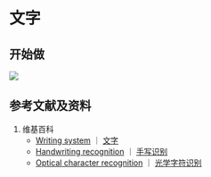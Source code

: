 # 文字

## 开始做

![](/images/基本数据类型/文字/文字/01.jpg)

## 参考文献及资料

1. 维基百科
	- [Writing system](https://en.wikipedia.org/wiki/Writing_system) ｜ [文字](https://zh.wikipedia.org/wiki/文字) 
	- [Handwriting recognition](https://en.wikipedia.org/wiki/Handwriting_recognition) ｜ [手写识别](https://zh.wikipedia.org/wiki/手写识别) 
	- [Optical character recognition](https://en.wikipedia.org/wiki/Optical_character_recognition) ｜ [光学字符识别](https://zh.wikipedia.org/wiki/光学字符识别) 
